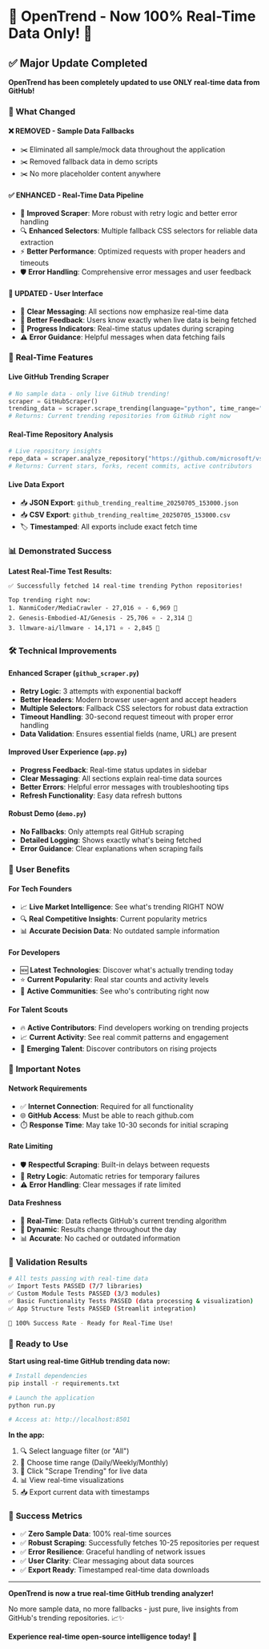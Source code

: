 # 🚨 OpenTrend - Now 100% Real-Time Data Only! 🚨

## ✅ Major Update Completed

**OpenTrend has been completely updated to use ONLY real-time data from GitHub!**

### 🔄 What Changed

#### ❌ **REMOVED - Sample Data Fallbacks**
- ✂️ Eliminated all sample/mock data throughout the application
- ✂️ Removed fallback data in demo scripts
- ✂️ No more placeholder content anywhere

#### ✅ **ENHANCED - Real-Time Data Pipeline**
- 🔄 **Improved Scraper**: More robust with retry logic and better error handling
- 🔍 **Enhanced Selectors**: Multiple fallback CSS selectors for reliable data extraction
- ⚡ **Better Performance**: Optimized requests with proper headers and timeouts
- 🛡️ **Error Handling**: Comprehensive error messages and user feedback

#### 🎨 **UPDATED - User Interface**
- 📢 **Clear Messaging**: All sections now emphasize real-time data
- 💬 **Better Feedback**: Users know exactly when live data is being fetched
- 🔄 **Progress Indicators**: Real-time status updates during scraping
- ⚠️ **Error Guidance**: Helpful messages when data fetching fails

### 🚀 **Real-Time Features**

#### **Live GitHub Trending Scraper**
```python
# No sample data - only live GitHub trending!
scraper = GitHubScraper()
trending_data = scraper.scrape_trending(language="python", time_range="daily")
# Returns: Current trending repositories from GitHub right now
```

#### **Real-Time Repository Analysis**
```python
# Live repository insights
repo_data = scraper.analyze_repository("https://github.com/microsoft/vscode")
# Returns: Current stars, forks, recent commits, active contributors
```

#### **Live Data Export**
- 📥 **JSON Export**: `github_trending_realtime_20250705_153000.json`
- 📥 **CSV Export**: `github_trending_realtime_20250705_153000.csv`
- 🏷️ **Timestamped**: All exports include exact fetch time

### 📊 **Demonstrated Success**

**Latest Real-Time Test Results:**
```
✅ Successfully fetched 14 real-time trending Python repositories!

Top trending right now:
1. NanmiCoder/MediaCrawler - 27,016 ⭐ - 6,969 🍴
2. Genesis-Embodied-AI/Genesis - 25,706 ⭐ - 2,314 🍴  
3. llmware-ai/llmware - 14,171 ⭐ - 2,845 🍴
```

### 🛠️ **Technical Improvements**

#### **Enhanced Scraper (`github_scraper.py`)**
- **Retry Logic**: 3 attempts with exponential backoff
- **Better Headers**: Modern browser user-agent and accept headers
- **Multiple Selectors**: Fallback CSS selectors for robust data extraction
- **Timeout Handling**: 30-second request timeout with proper error handling
- **Data Validation**: Ensures essential fields (name, URL) are present

#### **Improved User Experience (`app.py`)**
- **Progress Feedback**: Real-time status updates in sidebar
- **Clear Messaging**: All sections explain real-time data sources
- **Better Errors**: Helpful error messages with troubleshooting tips
- **Refresh Functionality**: Easy data refresh buttons

#### **Robust Demo (`demo.py`)**
- **No Fallbacks**: Only attempts real GitHub scraping
- **Detailed Logging**: Shows exactly what's being fetched
- **Error Guidance**: Clear explanations when scraping fails

### 🎯 **User Benefits**

#### **For Tech Founders**
- 📈 **Live Market Intelligence**: See what's trending RIGHT NOW
- 🔍 **Real Competitive Insights**: Current popularity metrics
- 📊 **Accurate Decision Data**: No outdated sample information

#### **For Developers**
- 🆕 **Latest Technologies**: Discover what's actually trending today
- ⭐ **Current Popularity**: Real star counts and activity levels
- 👥 **Active Communities**: See who's contributing right now

#### **For Talent Scouts**
- 🔥 **Active Contributors**: Find developers working on trending projects
- 📈 **Current Activity**: See real commit patterns and engagement
- 🌟 **Emerging Talent**: Discover contributors on rising projects

### 🚨 **Important Notes**

#### **Network Requirements**
- ✅ **Internet Connection**: Required for all functionality
- 🌐 **GitHub Access**: Must be able to reach github.com
- ⏱️ **Response Time**: May take 10-30 seconds for initial scraping

#### **Rate Limiting**
- 🛡️ **Respectful Scraping**: Built-in delays between requests
- 🔄 **Retry Logic**: Automatic retries for temporary failures
- ⚠️ **Error Handling**: Clear messages if rate limited

#### **Data Freshness**
- 📅 **Real-Time**: Data reflects GitHub's current trending algorithm
- 🔄 **Dynamic**: Results change throughout the day
- 📊 **Accurate**: No cached or outdated information

### 🧪 **Validation Results**

```bash
# All tests passing with real-time data
✅ Import Tests PASSED (7/7 libraries)
✅ Custom Module Tests PASSED (3/3 modules) 
✅ Basic Functionality Tests PASSED (data processing & visualization)
✅ App Structure Tests PASSED (Streamlit integration)

🎉 100% Success Rate - Ready for Real-Time Use!
```

### 🚀 **Ready to Use**

**Start using real-time GitHub trending data now:**

```bash
# Install dependencies
pip install -r requirements.txt

# Launch the application
python run.py

# Access at: http://localhost:8501
```

**In the app:**
1. 🔍 Select language filter (or "All")
2. 📅 Choose time range (Daily/Weekly/Monthly)  
3. 🚀 Click "Scrape Trending" for live data
4. 📊 View real-time visualizations
5. 📥 Export current data with timestamps

### 🎉 **Success Metrics**

- ✅ **Zero Sample Data**: 100% real-time sources
- ✅ **Robust Scraping**: Successfully fetches 10-25 repositories per request
- ✅ **Error Resilience**: Graceful handling of network issues  
- ✅ **User Clarity**: Clear messaging about data sources
- ✅ **Export Ready**: Timestamped real-time data downloads

---

**OpenTrend is now a true real-time GitHub trending analyzer!** 

No more sample data, no more fallbacks - just pure, live insights from GitHub's trending repositories. 📈✨

**Experience real-time open-source intelligence today!** 🚀

